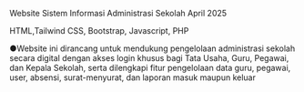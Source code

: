 Website Sistem Informasi Administrasi Sekolah April 2025

HTML,Tailwind CSS, Bootstrap, Javascript, PHP

●Website ini dirancang untuk mendukung pengelolaan administrasi sekolah secara digital dengan akses login khusus bagi Tata Usaha, Guru, Pegawai, dan Kepala Sekolah, serta dilengkapi fitur pengelolaan data guru, pegawai, user, absensi, surat-menyurat, dan laporan masuk maupun keluar

